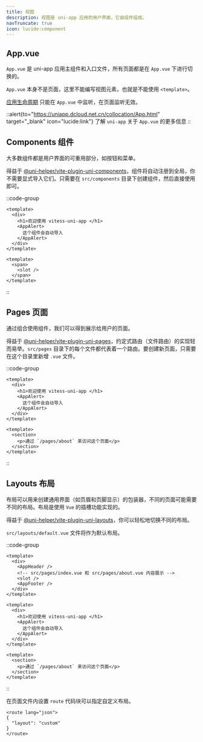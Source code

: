 ```yaml
---
title: 视图
description: 视图是 uni-app 应用的用户界面，它由组件组成。
navTruncate: true
icon: lucide:component
---
```


## App.vue

`App.vue` 是 uni-app 应用主组件和入口文件，所有页面都是在 `App.vue` 下进行切换的。

`App.vue` 本身不是页面，这里不能编写视图元素，也就是不能使用 `<template>`。

[应用生命周期](https://uniapp.dcloud.net.cn/collocation/App.html#applifecycle) 只能在 `App.vue` 中监听，在页面监听无效。

::alert{to="https://uniapp.dcloud.net.cn/collocation/App.html" target="_blank" icon="lucide:link"}
  了解 `uni-app` 关于 `App.vue` 的更多信息
::

## Components 组件

大多数组件都是用户界面的可重用部分，如按钮和菜单。

得益于 [@uni-helper/vite-plugin-uni-components](https://github.com/uni-helper/vite-plugin-uni-components)，组件将自动注册到全局，你不需要显式导入它们。只需要在 `src/components` 目录下创建组件，然后直接使用即可。

::code-group

```vue [src/pages/index.vue]
<template>
  <div>
    <h1>欢迎使用 vitess-uni-app </h1>
    <AppAlert>
      这个组件会自动导入
    </AppAlert>
  </div>
</template>
```

```vue [src/components/AppAlert.vue]
<template>
  <span>
    <slot />
  </span>
</template>
```

::

## Pages 页面

通过组合使用组件，我们可以得到展示给用户的页面。

得益于 [@uni-helper/vite-plugin-uni-pages](https://github.com/uni-helper/vite-plugin-uni-pages)，约定式路由（文件路由）的实现轻而易举。`src/pages` 目录下的每个文件都代表着一个路由。要创建新页面，只需要在这个目录里新增 `.vue` 文件。

::code-group

```vue [src/pages/index.vue]
<template>
  <div>
    <h1>欢迎使用 vitess-uni-app </h1>
    <AppAlert>
      这个组件会自动导入
    </AppAlert>
  </div>
</template>
```

```vue [src/pages/about.vue]
<template>
  <section>
    <p>通过 `/pages/about` 来访问这个页面</p>
  </section>
</template>
```

::

## Layouts 布局

布局可以用来创建通用界面（如页眉和页脚显示）的包装器，不同的页面可能需要不同的布局。布局是使用 `Vue` 的插槽功能实现的。

得益于 [@uni-helper/vite-plugin-uni-layouts](https://github.com/uni-helper/vite-plugin-uni-layouts)，你可以轻松地切换不同的布局。

`src/layouts/default.vue` 文件将作为默认布局。

::code-group

```vue [src/layouts/default.vue]
<template>
  <div>
    <AppHeader />
    <!-- src/pages/index.vue 和 src/pages/about.vue 内容展示 -->
    <slot />
    <AppFooter />
  </div>
</template>
```

```vue [src/pages/index.vue]
<template>
  <div>
    <h1>欢迎使用 vitess-uni-app </h1>
    <AppAlert>
      这个组件会自动导入
    </AppAlert>
  </div>
</template>
```

```vue [src/pages/about.vue]
<template>
  <section>
    <p>通过 `/pages/about` 来访问这个页面</p>
  </section>
</template>
```

::

在页面文件内设置 `route` 代码块可以指定自定义布局。

```vue [src/pages/index.vue]
<route lang="json">
{
  "layout": "custom"
}
</route>
```
